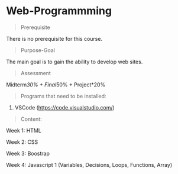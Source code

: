 # Web-Programmming

>Prerequisite

There is no prerequisite for this course.

>Purpose-Goal

The main goal is to gain the ability to develop web sites.

>Assessment

Midterm*30% + Final*50% + Project*20%

>Programs that need to be installed:

1. VSCode (https://code.visualstudio.com/)

>Content:

Week 1: HTML

Week 2: CSS

Week 3: Boostrap

Week 4: Javascript 1 (Variables, Decisions, Loops, Functions, Array)
